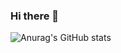 ### Hi there 👋

![Anurag's GitHub stats](https://github-readme-stats.vercel.app/api?username=4b75726169736859&show_icons=true&theme=highcontrast)
